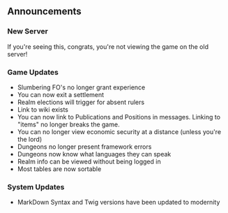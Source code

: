 Announcements
--------------

### New Server ###
If you're seeing this, congrats, you're not viewing the game on the old server!

### Game Updates ###
* Slumbering FO's no longer grant experience
* You can now exit a settlement
* Realm elections will trigger for absent rulers
* Link to wiki exists
* You can now link to Publications and Positions in messages. Linking to "items" no longer breaks the game.
* You can no longer view economic security at a distance (unless you're the lord)
* Dungeons no longer present framework errors
* Dungeons now know what languages they can speak
* Realm info can be viewed without being logged in
* Most tables are now sortable

### System Updates ###
* MarkDown Syntax and Twig versions have been updated to modernity
